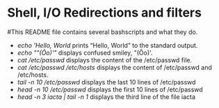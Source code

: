# Shell, I/O Redirections and filters
#This README file contains several bashscripts and what they do.
* *echo 'Hello, World* prints “Hello, World” to the standard output.
* *echo "\"(Ôo)'"* displays confused smiley, "(Ôo)'.
* *cat /etc/passwd* displays the content of the /etc/passwd file.
* *cat /etc/passwd /etc/hosts* displays the content of /etc/passwd and /etc/hosts.
* *tail -n 10 /etc/passwd* displays the last 10 lines of /etc/passwd
* *head -n 10 /etc/passwd* displays the first 10 lines of /etc/passwd
* *head -n 3 iacta | tail -n 1* displays the third line of the file iacta
